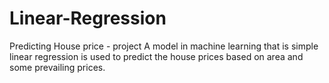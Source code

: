 # Linear-Regression
Predicting House price - project
A model in machine learning that is simple linear regression is used to predict the house prices based on area and some prevailing prices.
